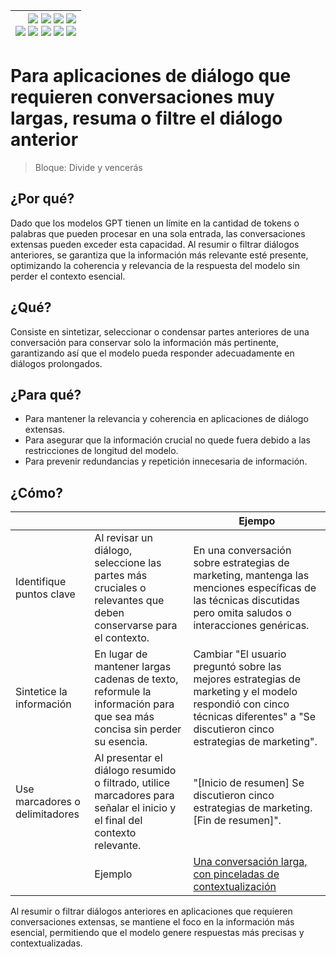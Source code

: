 <div align=right>

|[![](https://img.shields.io/badge/-Inicio-FFF?style=flat&logo=Emlakjet&logoColor=black)](/README.md) [![](https://img.shields.io/badge/-Introducción-FFF?style=flat&logo=abbrobotstudio&logoColor=black)](/documentos/intro.md) [![](https://img.shields.io/badge/-Modelos_de_lenguaje-FFF?style=flat&logo=LiveChat&logoColor=black)](/documentos/LLMs.md) [![](https://img.shields.io/badge/-Panorámica-FFF?style=flat&logo=openstreetmap&logoColor=black)](/documentos/panoramica.md)<br>  [![](https://img.shields.io/badge/-Prompts-FFF?style=flat&logo=Proton&logoColor=black)](/documentos/prompts/README.md) [![](https://img.shields.io/badge/-Ing,_de_prompts-FFF?style=flat&logo=googleearthengine&logoColor=black)](/documentos/ingenieriaDePrompts/README.md) [![](https://img.shields.io/badge/-Patrones-FFF?style=flat&logo=textpattern&logoColor=black)](/documentos/ingenieriaDePrompts/patrones/README.md) [![](https://img.shields.io/badge/8vP-FFF?style=flat&logo=v8&logoColor=black)](/documentos/prompts/mejoresPracticas/8virtudesDelPrompting.md) [![](https://img.shields.io/badge/-Casos_de_uso-FFF?style=flat&logo=gitbook&logoColor=black)](/documentos/casosDeUso/README.md)|
|-:|

</div>

# Para aplicaciones de diálogo que requieren conversaciones muy largas, resuma o filtre el diálogo anterior

> Bloque: Divide y vencerás

## ¿Por qué?

Dado que los modelos GPT tienen un límite en la cantidad de tokens o palabras que pueden procesar en una sola entrada, las conversaciones extensas pueden exceder esta capacidad. Al resumir o filtrar diálogos anteriores, se garantiza que la información más relevante esté presente, optimizando la coherencia y relevancia de la respuesta del modelo sin perder el contexto esencial.

## ¿Qué?

Consiste en sintetizar, seleccionar o condensar partes anteriores de una conversación para conservar solo la información más pertinente, garantizando así que el modelo pueda responder adecuadamente en diálogos prolongados.

## ¿Para qué?

- Para mantener la relevancia y coherencia en aplicaciones de diálogo extensas.
- Para asegurar que la información crucial no quede fuera debido a las restricciones de longitud del modelo.
- Para prevenir redundancias y repetición innecesaria de información.

## ¿Cómo?

|||Ejempo|
|-|-|-|
Identifique puntos clave|Al revisar un diálogo, seleccione las partes más cruciales o relevantes que deben conservarse para el contexto.|En una conversación sobre estrategias de marketing, mantenga las menciones específicas de las técnicas discutidas pero omita saludos o interacciones genéricas.
|Sintetice la información|En lugar de mantener largas cadenas de texto, reformule la información para que sea más concisa sin perder su esencia.|Cambiar "El usuario preguntó sobre las mejores estrategias de marketing y el modelo respondió con cinco técnicas diferentes" a "Se discutieron cinco estrategias de marketing".
Use marcadores o delimitadores|Al presentar el diálogo resumido o filtrado, utilice marcadores para señalar el inicio y el final del contexto relevante.|"[Inicio de resumen] Se discutieron cinco estrategias de marketing. [Fin de resumen]".
||Ejemplo|[Una conversación larga, con pinceladas de contextualización](https://chat.openai.com/share/b175c472-3421-4be3-b270-aa8df5172557)

Al resumir o filtrar diálogos anteriores en aplicaciones que requieren conversaciones extensas, se mantiene el foco en la información más esencial, permitiendo que el modelo genere respuestas más precisas y contextualizadas.